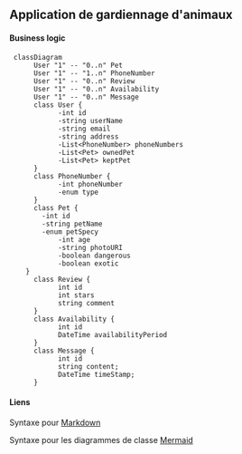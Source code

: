 ## Application de gardiennage d'animaux 


#### Business logic
```mermaid
 classDiagram
      User "1" -- "0..n" Pet
      User "1" -- "1..n" PhoneNumber
      User "1" -- "0..n" Review
      User "1" -- "0..n" Availability
      User "1" -- "0..n" Message
      class User {
            -int id
            -string userName
            -string email
            -string address
            -List<PhoneNumber> phoneNumbers
            -List<Pet> ownedPet
            -List<Pet> keptPet
      }
      class PhoneNumber {
            -int phoneNumber
            -enum type
      }
      class Pet {
		-int id
		-string petName
		-enum petSpecy
            -int age
            -string photoURI
            -boolean dangerous
            -boolean exotic
	}
      class Review {
            int id
            int stars
            string comment
      }
      class Availability {
            int id
            DateTime availabilityPeriod 
      }
      class Message {
            int id
            string content;
            DateTime timeStamp;
      }
```
#### Liens
Syntaxe pour [Markdown](https://www.markdownguide.org/basic-syntax/)

Syntaxe pour les diagrammes de classe [Mermaid](https://mermaid-js.github.io/mermaid/#/classDiagram)
